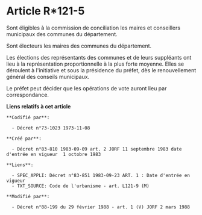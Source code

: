 # Article R*121-5

Sont éligibles à la commission de conciliation les maires et conseillers municipaux des communes du département.

Sont électeurs les maires des communes du département.

Les élections des représentants des communes et de leurs suppléants ont lieu à la représentation proportionnelle à la plus
forte moyenne. Elles se déroulent à l'initiative et sous la présidence du préfet, dès le renouvellement général des conseils
municipaux.

Le préfet peut décider que les opérations de vote auront lieu par correspondance.

**Liens relatifs à cet article**

	**Codifié par**:

	  - Décret n°73-1023 1973-11-08

	**Créé par**:

	  - Décret n°83-810 1983-09-09 art. 2 JORF 11 septembre 1983 date d'entrée en vigueur  1 octobre 1983

	**Liens**:

	  - SPEC_APPLI: Décret n°83-851 1983-09-23 ART. 1 : Date d'entrée en vigueur
	  - TXT_SOURCE: Code de l'urbanisme - art. L121-9 (M)

	**Modifié par**:

	  - Décret n°88-199 du 29 février 1988 - art. 1 (V) JORF 2 mars 1988
